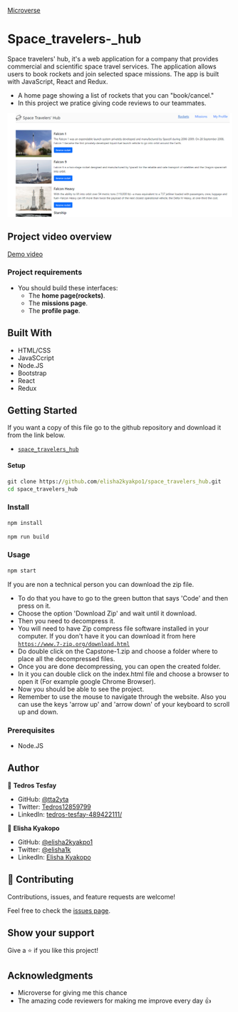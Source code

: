 [Microverse](https://img.shields.io/badge/Microverse-blueviolet)

# Space_travelers-_hub
Space travelers' hub, it's a  web application for a company that provides commercial and scientific space travel services. The application allows users to book rockets and join selected space missions. The app is built with JavaScript, React and Redux.

- A home page showing a list of rockets that you can "book/cancel."
- In this project we pratice giving code reviews to our teammates. 

![Project image](/src/assets/space-travelers.png)

## Project video overview

[Demo video](https://drive.google.com/file/d/1dF_0-L7zaufNrDijXK7WqDxVED_O6Mde/view?usp=sharing)

### Project requirements
- You should build these interfaces:
  - The **home page(rockets)**.
  - The **missions page**.
  - The **profile page**.

## Built With 

- HTML/CSS
- JavaSCcript
- Node.JS
- Bootstrap
- React
- Redux

## Getting Started

If you want a copy of this file go to the github repository and download it from the link below.

- [`space_travelers_hub`](https://github.com/elisha2kyakpo1/space_travelers_hub.git)


#### Setup

```cmd
git clone https://github.com/elisha2kyakpo1/space_travelers_hub.git 
cd space_travelers_hub
```
### Install

```cmd
npm install
```

```cmd
npm run build 
```
### Usage

```cmd
npm start
```


If you are non a technical person you can download the zip file.

- To do that you have to go to the green button that says 'Code' and then press on it.
- Choose the option 'Download Zip' and wait until it download.
- Then you need to decompress it.
- You will need to have Zip compress file software installed in your computer. If you don't have it you can download it from here
  [`https://www.7-zip.org/download.html`](https://www.7-zip.org/download.html)
- Do double click on the Capstone-1.zip and choose a folder where to place all the decompressed files.
- Once you are done decompressing, you can open the created folder.
- In it you can double click on the index.html file and choose a browser to open it (For example google Chrome Browser).
- Now you should be able to see the project.
- Remember to use the mouse to navigate through the website. Also you can use the keys 'arrow up' and 'arrow down' of your keyboard to scroll up and down.

### Prerequisites

- Node.JS

## Author

👤 **Tedros Tesfay**

- GitHub: [@tta2yta](https://github.com/tta2yta)
- Twitter: [Tedros12859799](https://twitter.com/Tedros12859799)
- LinkedIn: [tedros-tesfay-489422111/](https://www.linkedin.com/in/tedros-tesfay-489422111/)
  
👤 **Elisha Kyakopo**

- GitHub: [@elisha2kyakpo1](https://github.com/elisha2kyakpo1)
- Twitter: [@elisha1k](https://twitter.com/Elisha1k)
- LinkedIn: [Elisha Kyakopo](https://www.linkedin.com/in/elisha-kyakopo/)

## 🤝 Contributing

Contributions, issues, and feature requests are welcome!

Feel free to check the [issues page](../../issues/).

## Show your support

Give a ⭐️ if you like this project!

## Acknowledgments

- Microverse for giving me this chance
- The amazing code reviewers for making me improve every day :thumbsup:
  
